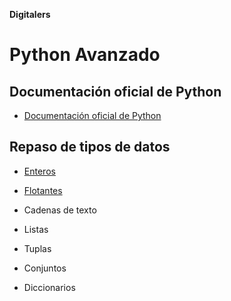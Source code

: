 **Digitalers**

# Python Avanzado

## Documentación oficial de Python

- [Documentación oficial de Python](https://docs.python.org/3/)

## Repaso de tipos de datos

- [Enteros](/1_enteros.py)

- [Flotantes](/2_decimales.py)

- Cadenas de texto

- Listas

- Tuplas

- Conjuntos

- Diccionarios



